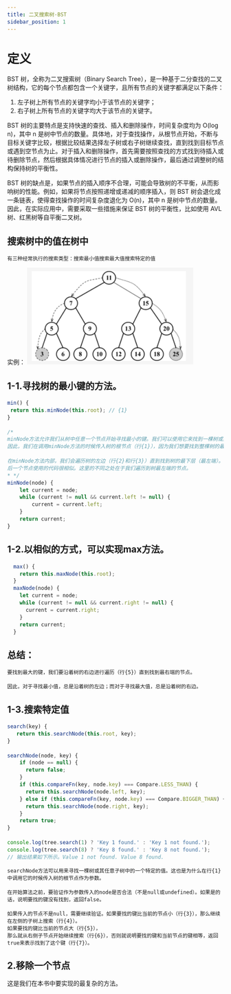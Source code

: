 ```yaml
---
title: 二叉搜索树-BST
sidebar_position: 1
---
```


# 定义
BST 树，全称为二叉搜索树（Binary Search Tree），是一种基于二分查找的二叉树结构，它的每个节点都包含一个关键字，且所有节点的关键字都满足以下条件：

1. 左子树上所有节点的关键字均小于该节点的关键字；
2. 右子树上所有节点的关键字均大于该节点的关键字。

BST 树的主要特点是支持快速的查找、插入和删除操作，时间复杂度均为 O(log n)，其中 n 是树中节点的数量。具体地，对于查找操作，从根节点开始，不断与目标关键字比较，根据比较结果选择左子树或右子树继续查找，直到找到目标节点或遇到空节点为止。对于插入和删除操作，首先需要按照查找的方式找到待插入或待删除节点，然后根据具体情况进行节点的插入或删除操作，最后通过调整树的结构保持树的平衡性。

BST 树的缺点是，如果节点的插入顺序不合理，可能会导致树的不平衡，从而影响树的性能。例如，如果将节点按照递增或递减的顺序插入，则 BST 树会退化成一条链表，使得查找操作的时间复杂度退化为 O(n)，其中 n 是树中节点的数量。因此，在实际应用中，需要采取一些措施来保证 BST 树的平衡性，比如使用 AVL 树、红黑树等自平衡二叉树。

## 搜索树中的值在树中
```
有三种经常执行的搜索类型：搜索最小值搜索最大值搜索特定的值
```
实例：
![](../../assets/img-algorithm/图3树.png)

## 1-1.寻找树的最小键的方法。
```js
min() {   
 return this.minNode(this.root); // {1}
}

/*
minNode方法允许我们从树中任意一个节点开始寻找最小的键。我们可以使用它来找到一棵树或其子树中最小的键。
因此，我们在调用minNode方法的时候传入树的根节点（行{1}），因为我们想要找到整棵树的最小键。

在minNode方法内部，我们会遍历树的左边（行{2}和行{3}）直到找到树的最下层（最左端）。
后一个节点使用的代码很相似。这里的不同之处在于我们遍历到树最左端的节点。
* */
minNode(node) {
    let current = node;
    while (current != null && current.left != null) {
        current = current.left;
    }
    return current;
}
```

## 1-2.以相似的方式，可以实现max方法。
```js
  max() {
    return this.maxNode(this.root);
  }
  maxNode(node) {
    let current = node;
    while (current != null && current.right != null) {
      current = current.right;
    }
    return current;
  }
```

## 总结：
```
要找到最大的键，我们要沿着树的右边进行遍历（行{5}）直到找到最右端的节点。

因此，对于寻找最小值，总是沿着树的左边；而对于寻找最大值，总是沿着树的右边。
```

## 1-3.搜索特定值
```js
search(key) {
   return this.searchNode(this.root, key);
}

searchNode(node, key) {
    if (node == null) {
      return false;
    }
    if (this.compareFn(key, node.key) === Compare.LESS_THAN) {
      return this.searchNode(node.left, key);
    } else if (this.compareFn(key, node.key) === Compare.BIGGER_THAN) {
      return this.searchNode(node.right, key);
    }
    return true;
}

console.log(tree.search(1) ? 'Key 1 found.' : 'Key 1 not found.'); 
console.log(tree.search(8) ? 'Key 8 found.' : 'Key 8 not found.');
// 输出结果如下所示。Value 1 not found. Value 8 found.
```

```
searchNode方法可以用来寻找一棵树或其任意子树中的一个特定的值。这也是为什么在行{1}中调用它的时候传入树的根节点作为参数。

在开始算法之前，要验证作为参数传入的node是否合法（不是null或undefined）。如果是的话，说明要找的键没有找到，返回false。

如果传入的节点不是null，需要继续验证。如果要找的键比当前的节点小（行{3}），那么继续在左侧的子树上搜索（行{4}）。
如果要找的键比当前的节点大（行{5}），
那么就从右侧子节点开始继续搜索（行{6}），否则就说明要找的键和当前节点的键相等，返回true来表示找到了这个键（行{7}）。
```

## 2.移除一个节点
这是我们在本书中要实现的最复杂的方法。